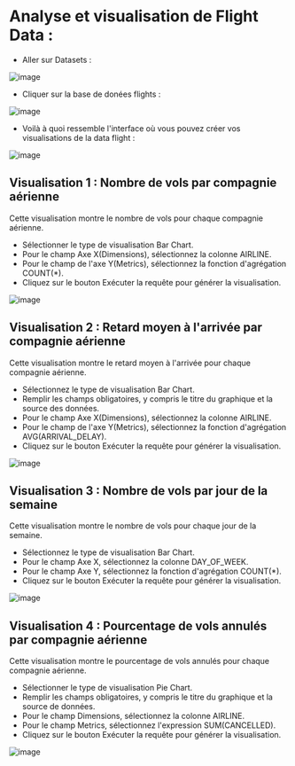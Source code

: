 # Analyse et visualisation de Flight Data :

- Aller sur Datasets : 

![image](https://user-images.githubusercontent.com/123749462/230634813-2cd6920b-2cd1-4719-867b-2450f4c51466.png)

- Cliquer sur la base de donées flights :

![image](https://user-images.githubusercontent.com/123749462/230635653-6784e4a5-86fa-47d9-b3d5-8faf31767e6d.png)

- Voilà à quoi ressemble l'interface où vous pouvez créer vos visualisations de la data flight :

![image](https://user-images.githubusercontent.com/123749462/230751632-05f0a951-c25f-4115-a26e-52c1bd5ecf1b.png)

## Visualisation 1 : Nombre de vols par compagnie aérienne
Cette visualisation montre le nombre de vols pour chaque compagnie aérienne.

- Sélectionner le type de visualisation Bar Chart.
- Pour le champ Axe X(Dimensions), sélectionnez la colonne AIRLINE.
- Pour le champ de l'axe Y(Metrics), sélectionnez la fonction d'agrégation COUNT(*).
- Cliquez sur le bouton Exécuter la requête pour générer la visualisation.

![image](https://user-images.githubusercontent.com/123749462/230803352-d8cf650c-148f-46d0-b57e-54e795777d46.png)

## Visualisation 2 : Retard moyen à l'arrivée par compagnie aérienne
Cette visualisation montre le retard moyen à l'arrivée pour chaque compagnie aérienne.

- Sélectionnez le type de visualisation Bar Chart.
- Remplir les champs obligatoires, y compris le titre du graphique et la source des données.
- Pour le champ Axe X(Dimensions), sélectionnez la colonne AIRLINE.
- Pour le champ de l'axe Y(Metrics), sélectionnez la fonction d'agrégation AVG(ARRIVAL_DELAY).
- Cliquez sur le bouton Exécuter la requête pour générer la visualisation.

![image](https://user-images.githubusercontent.com/123749462/230936017-70dc86d6-e3c3-4f66-92a5-da95c536d388.png)

## Visualisation 3 : Nombre de vols par jour de la semaine

Cette visualisation montre le nombre de vols pour chaque jour de la semaine.

- Sélectionnez le type de visualisation Bar Chart.
- Pour le champ Axe X, sélectionnez la colonne DAY_OF_WEEK.
- Pour le champ Axe Y, sélectionnez la fonction d'agrégation COUNT(*).
- Cliquez sur le bouton Exécuter la requête pour générer la visualisation.


![image](https://user-images.githubusercontent.com/123749462/230937035-d37cc995-9df7-4e5e-b19d-d043380a56d9.png)

## Visualisation 4 : Pourcentage de vols annulés par compagnie aérienne
Cette visualisation montre le pourcentage de vols annulés pour chaque compagnie aérienne.


- Sélectionner le type de visualisation Pie Chart.
- Remplir les champs obligatoires, y compris le titre du graphique et la source de données.
- Pour le champ Dimensions, sélectionnez la colonne AIRLINE.
- Pour le champ Metrics, sélectionnez l'expression SUM(CANCELLED).
- Cliquez sur le bouton Exécuter la requête pour générer la visualisation.

![image](https://user-images.githubusercontent.com/123749462/230939429-61daeff3-399e-4006-a0c0-08e5a4458a18.png)
